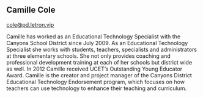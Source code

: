 ## Camille Cole

[cole@pd.letron.vip](mailto:cole@pd.letron.vip)

Camille has worked as an Educational Technology Specialist with the Canyons School District since July 2009.  As an Educational Technology Specialist she works with students, teachers, specialists and administrators at three elementary schools. She not only provides coaching and professional development training at each of her schools but district wide as well. In 2012 Camille received UCET’s Outstanding Young Educator Award. Camille is the creator and project manager of the Canyons District Educational Technology Endorsement program, which focuses on how teachers can use technology to enhance their teaching and curriculum.